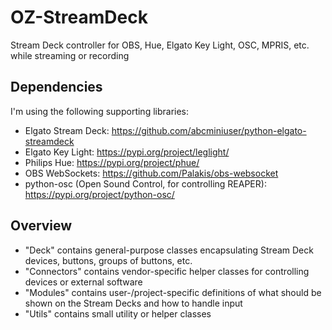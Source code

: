 # OZ-StreamDeck
Stream Deck controller for OBS, Hue, Elgato Key Light, OSC, MPRIS, etc. while streaming or recording

## Dependencies

I'm using the following supporting libraries:

* Elgato Stream Deck: https://github.com/abcminiuser/python-elgato-streamdeck
* Elgato Key Light: https://pypi.org/project/leglight/
* Philips Hue: https://pypi.org/project/phue/
* OBS WebSockets: https://github.com/Palakis/obs-websocket
* python-osc (Open Sound Control, for controlling REAPER): https://pypi.org/project/python-osc/

## Overview

* "Deck" contains general-purpose classes encapsulating Stream Deck devices, buttons, groups of buttons, etc.
* "Connectors" contains vendor-specific helper classes for controlling devices or external software
* "Modules" contains user-/project-specific definitions of what should be shown on the Stream Decks and how to handle input
* "Utils" contains small utility or helper classes
